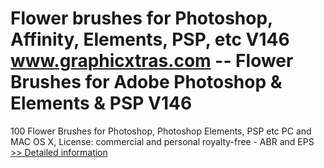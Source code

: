 # Flower brushes for Photoshop, Affinity, Elements, PSP, etc V146<br />www.graphicxtras.com -- Flower Brushes for Adobe Photoshop & Elements & PSP V146

100 Flower Brushes for Photoshop, Photoshop Elements, PSP etc PC and MAC OS X, License: commercial and personal royalty-free - ABR and EPS<br />[>> Detailed information](https://secure.shareit.com/shareit/product.html?productid=300488944&affiliateid=200057808)
